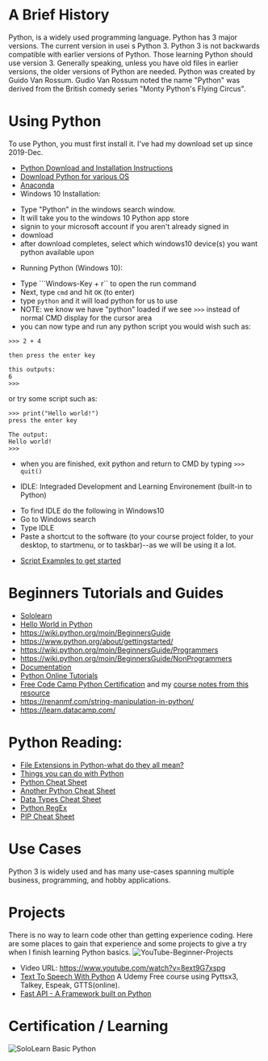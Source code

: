 # A Brief History
Python, is a widely used programming language.  Python has 3 major versions.  The current version in usei s Python 3.  Python 3 is not backwards compatible with earlier versions of Python.  Those learning Python should use version 3.  Generally speaking, unless you have old files in earlier versions, the older versions of Python are needed. Python was created by Guido Van Rossum.  Gudio Van Rossum noted the name "Python" was derived from the British comedy series "Monty Python's Flying Circus".

# Using Python 
To use Python, you must first install it. I've had my download set up since 2019-Dec. 
* [Python Download and Installation Instructions](https://www.python.org/downloads/)<br>
* [Download Python for various OS](https://wiki.python.org/moin/BeginnersGuide/Download)<br>
* [Anaconda](https://www.anaconda.com/products/individual)<br>
* Windows 10 Installation: 
 - Type "Python" in the windows search window.  
 - It will take you to the windows 10 Python app store
 - signin to your microsoft account if you aren't already signed in
 - download
 - after download completes, select which windows10 device(s) you want python available upon 
* Running Python (Windows 10): 
- Type ```Windows-Key + r``  to open the run command
- Next, type ```cmd``` and hit ```OK``` (to enter) 
- type ```python``` and it will load python for us to use 
- NOTE: we know we have "python" loaded if we see ```>>>``` instead of normal CMD display for the cursor area
- you can now type and run any python script you would wish such as: 
``` 
>>> 2 + 4

then press the enter key 
 
this outputs:
6
>>>
``` 
or try some script such as: 
```
>>> print("Hello world!")
press the enter key 

The output: 
Hello world!
>>>
```
- when you are finished, exit python and return to CMD by typing 
  ``` >>> quit() ```
* IDLE: Integraded Development and Learning Environement (built-in to Python) 
- To find IDLE do the following in Windows10
- Go to Windows search
- Type IDLE
- Paste a shortcut to the software (to your course project folder, to your desktop, to startmenu, or to taskbar)--as we will be using it a lot. 
* [Script Examples to get started](https://www.freecodecamp.org/news/python-code-examples-sample-script-coding-tutorial-for-beginners/)

# Beginners Tutorials and Guides
* [Sololearn](https://www.sololearn.com)
* [Hello World in Python](https://www.hackinscience.org/exercises/)
* https://wiki.python.org/moin/BeginnersGuide
* https://www.python.org/about/gettingstarted/
* https://wiki.python.org/moin/BeginnersGuide/Programmers 
* https://wiki.python.org/moin/BeginnersGuide/NonProgrammers
* [Documentation](https://docs.python.org/3/)
* [Python Online Tutorials](https://www.python-course.eu/index.php)
* [Free Code Camp Python Certification](https://www.freecodecamp.org/learn) and my [course notes from this resource](https://github.com/EO4wellness/T-I-L/tree/main/python/FreeCode-Camp)
* https://renanmf.com/string-manipulation-in-python/
* https://learn.datacamp.com/

# Python Reading: 
* [File Extensions in Python-what do they all mean?](http://dcjtech.info/topic/python-file-extensions/)
* [Things you can do with Python](https://mr-unity-buddy.hashnode.dev/9-amazing-things-to-do-with-python)
* [Python Cheat Sheet](https://betterprogramming.pub/a-python-package-developers-cheat-sheet-3efb9e9454c7)
* [Another Python Cheat Sheet](https://dev.to/ericchapman/my-beloved-python-cheat-sheet-4kpk)
* [Data Types Cheat Sheet](https://codingnuts.tech/python-cheat-sheet-for-beginners)
* [Python RegEx](https://www.kdnuggets.com/2018/04/python-regular-expressions-cheat-sheet.html)
* [PIP Cheat Sheet](https://opensource.com/article/19/11/python-pip-cheat-sheet)

# Use Cases 
Python 3 is widely used and has many use-cases spanning multiple business, programming, and hobby applications. 

# Projects
There is no way to learn code other than getting experience coding.  Here are some places to gain that experience and some projects to give a try when I finish learning Python basics. 
![YouTube-Beginner-Projects](https://github.com/EO4wellness/T-I-L/blob/main/python/Images/Python-beginner-projects.png)
* Video URL: https://www.youtube.com/watch?v=8ext9G7xspg 
* [Text To Speech With Python](https://www.udemy.com/share/101wZYAkMSdF5RRH4=/) A Udemy Free course using Pyttsx3, Talkey, Espeak, GTTS(online). 
* [Fast API - A Framework built on Python](https://fastapi.tiangolo.com/)

# Certification / Learning

![SoloLearn Basic Python](https://www.sololearn.com/certificates/course/en/15619122/1157/landscape/png)




